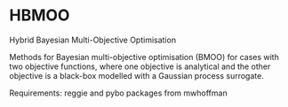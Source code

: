 # HBMOO
Hybrid Bayesian Multi-Objective Optimisation

Methods for Bayesian multi-objective optimisation (BMOO) for cases with two objective functions, where one objective is analytical and the other objective is a black-box modelled with a Gaussian process surrogate.

Requirements:
reggie and pybo packages from mwhoffman

